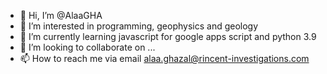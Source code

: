 - 👋 Hi, I’m @AlaaGHA
- 👀 I’m interested in programming, geophysics and geology
- 🌱 I’m currently learning javascript for google apps script and python 3.9
- 💞️ I’m looking to collaborate on ...
- 📫 How to reach me via email alaa.ghazal@rincent-investigations.com

<!---
AlaaGHA/AlaaGHA is a ✨ special ✨ repository because its `README.md` (this file) appears on your GitHub profile.
You can click the Preview link to take a look at your changes.
--->
